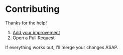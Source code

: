 # Contributing

Thanks for the help!

1. [Add your improvement](readme.md#developing)
1. Open a Pull Request

If everything works out, I'll merge your changes ASAP.
